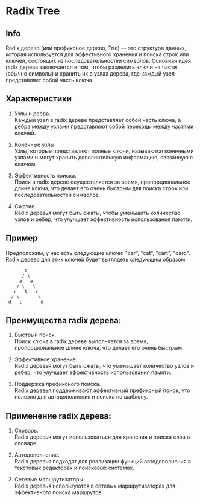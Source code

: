 # Radix Tree


## Info
Radix дерево (или префиксное дерево, Trie) — это структура данных, которая используется для эффективного хранения 
и поиска строк или ключей, состоящих из последовательностей символов. 
Основная идея radix дерева заключается в том, чтобы разделить ключи на части (обычно символы) и хранить их в узлах дерева, 
где каждый узел представляет собой часть ключа.


## Характеристики
1. Узлы и ребра.  
Каждый узел в radix дереве представляет собой часть ключа, а ребра между узлами представляют собой переходы между частями ключей.

2. Конечные узлы.  
Узлы, которые представляют полные ключи, называются конечными узлами и могут хранить дополнительную информацию, связанную с ключом.

3. Эффективность поиска.  
Поиск в radix дереве осуществляется за время, пропорциональное длине ключа, что делает его очень быстрым для поиска строк или последовательностей символов.

4. Сжатие.   
Radix деревья могут быть сжаты, чтобы уменьшить количество узлов и ребер, что улучшает эффективность использования памяти.


## Пример
Предположим, у нас есть следующие ключи: "car", "cat", "cart", "card".   
Radix дерево для этих ключей будет выглядеть следующим образом:
````
       c
      / \
     a   a
    / \   \
   r   t   r
  / \       \
 d   t       d
````


## Преимущества radix дерева:
1. Быстрый поиск.  
Поиск ключа в radix дереве выполняется за время, пропорциональное длине ключа, что делает его очень быстрым.

2. Эффективное хранение.   
Radix деревья могут быть сжаты, что уменьшает количество узлов и ребер, что улучшает эффективность использования памяти.

3. Поддержка префиксного поиска.   
Radix деревья поддерживают эффективный префиксный поиск, что полезно для автодополнения и поиска по шаблону.


## Применение radix дерева:
1. Словарь.   
Radix деревья могут использоваться для хранения и поиска слов в словаре.

2. Автодополнение.  
Radix деревья подходят для реализации функций автодополнения в текстовых редакторах и поисковых системах.

3. Сетевые маршрутизаторы.  
Radix деревья используются в сетевых маршрутизаторах для эффективного поиска маршрутов.